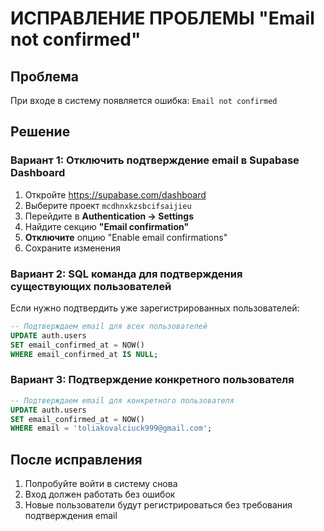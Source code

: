 # ИСПРАВЛЕНИЕ ПРОБЛЕМЫ "Email not confirmed"

## Проблема
При входе в систему появляется ошибка: `Email not confirmed`

## Решение

### Вариант 1: Отключить подтверждение email в Supabase Dashboard
1. Откройте https://supabase.com/dashboard
2. Выберите проект `mcdhnxkzsbcifsaijieu`
3. Перейдите в **Authentication → Settings**
4. Найдите секцию **"Email confirmation"**
5. **Отключите** опцию "Enable email confirmations"
6. Сохраните изменения

### Вариант 2: SQL команда для подтверждения существующих пользователей
Если нужно подтвердить уже зарегистрированных пользователей:

```sql
-- Подтверждаем email для всех пользователей
UPDATE auth.users 
SET email_confirmed_at = NOW() 
WHERE email_confirmed_at IS NULL;
```

### Вариант 3: Подтверждение конкретного пользователя
```sql
-- Подтверждаем email для конкретного пользователя
UPDATE auth.users 
SET email_confirmed_at = NOW() 
WHERE email = 'toliakovalciuck999@gmail.com';
```

## После исправления
1. Попробуйте войти в систему снова
2. Вход должен работать без ошибок
3. Новые пользователи будут регистрироваться без требования подтверждения email
